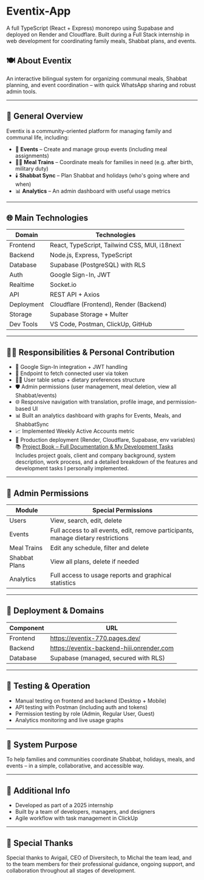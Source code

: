 # Eventix-App  
A full TypeScript (React + Express) monorepo using Supabase and deployed on Render and Cloudflare. Built during a Full Stack internship in web development for coordinating family meals, Shabbat plans, and events.

## 🍽️ About Eventix

An interactive bilingual system for organizing communal meals, Shabbat planning, and event coordination – with quick WhatsApp sharing and robust admin tools.

---

## 🧩 General Overview

Eventix is a community-oriented platform for managing family and communal life, including:

- 📅 **Events** – Create and manage group events (including meal assignments)  
- 🧑‍🍳 **Meal Trains** – Coordinate meals for families in need (e.g. after birth, military duty)  
- 🕯️ **Shabbat Sync** – Plan Shabbat and holidays (who's going where and when)  
- 📊 **Analytics** – An admin dashboard with useful usage metrics  

---

## 🌐 Main Technologies

| Domain       | Technologies                          |
|--------------|----------------------------------------|
| Frontend     | React, TypeScript, Tailwind CSS, MUI, i18next |
| Backend      | Node.js, Express, TypeScript           |
| Database     | Supabase (PostgreSQL) with RLS         |
| Auth         | Google Sign-In, JWT                    |
| Realtime     | Socket.io                              |
| API          | REST API + Axios                       |
| Deployment   | Cloudflare (Frontend), Render (Backend) |
| Storage      | Supabase Storage + Multer              |
| Dev Tools    | VS Code, Postman, ClickUp, GitHub      |

---

## 👩‍💻 Responsibilities & Personal Contribution

- 🔐 Google Sign-In integration + JWT handling  
- 🧾 Endpoint to fetch connected user via token  
- 🧑‍🍳 User table setup + dietary preferences structure  
- 🛡️ Admin permissions (user management, meal deletion, view all Shabbat/events)  
- 🌐 Responsive navigation with translation, profile image, and permission-based UI  
- 📊 Built an analytics dashboard with graphs for Events, Meals, and ShabbatSync  
- 📈 Implemented Weekly Active Accounts metric  
- 🚀 Production deployment (Render, Cloudflare, Supabase, env variables)  
📚 [Project Book – Full Documentation & My Development Tasks](https://drive.google.com/file/d/1YFo6P_7ktjlZ3goXneQjOl8YpzOeoJNi/view?usp=sharing)  
Includes project goals, client and company background, system description, work process, and a detailed breakdown of the features and development tasks I personally implemented.
---

## 🔐 Admin Permissions

| Module         | Special Permissions                                    |
|----------------|--------------------------------------------------------|
| Users          | View, search, edit, delete                             |
| Events         | Full access to all events, edit, remove participants, manage dietary restrictions |
| Meal Trains    | Edit any schedule, filter and delete                   |
| Shabbat Plans  | View all plans, delete if needed                       |
| Analytics      | Full access to usage reports and graphical statistics  |

---

## 🚀 Deployment & Domains

| Component      | URL                                            |
|----------------|-------------------------------------------------|
| Frontend       | https://eventix-770.pages.dev/                  |
| Backend        | https://eventix-backend-hiii.onrender.com       |
| Database       | Supabase (managed, secured with RLS)            |

---

## 🧪 Testing & Operation

- Manual testing on frontend and backend (Desktop + Mobile)  
- API testing with Postman (including auth and tokens)  
- Permission testing by role (Admin, Regular User, Guest)  
- Analytics monitoring and live usage graphs  

---

## 🎯 System Purpose

To help families and communities coordinate Shabbat, holidays, meals, and events – in a simple, collaborative, and accessible way.

---

## 📄 Additional Info

- Developed as part of a 2025 internship  
- Built by a team of developers, managers, and designers  
- Agile workflow with task management in ClickUp  

---

## 👏 Special Thanks

Special thanks to Avigail, CEO of Diversitech, to Michal the team lead, and to the team members for their professional guidance, ongoing support, and collaboration throughout all stages of development.

